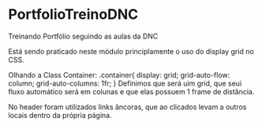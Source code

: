 # PortfolioTreinoDNC
Treinando Portfólio seguindo as aulas da DNC

Está sendo praticado neste módulo principlamente o uso do display grid no CSS. 

Olhando a Class Container:
        .container{
            display: grid;
            grid-auto-flow: column;
            grid-auto-columns: 1fr;
        }
Definimos que será uim grid, que seui fluxo automático será em colunas e que elas possuem 1 frame de distância. 

No header foram utilizados links âncoras, que ao clicados levam a outros locais dentro da própria página.